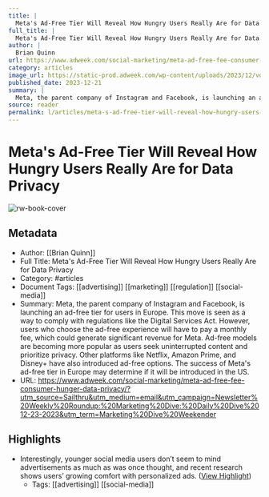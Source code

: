 ```yaml
---
title: |
  Meta's Ad-Free Tier Will Reveal How Hungry Users Really Are for Data Privacy
full_title: |
  Meta's Ad-Free Tier Will Reveal How Hungry Users Really Are for Data Privacy
author: |
  Brian Quinn
url: https://www.adweek.com/social-marketing/meta-ad-free-fee-consumer-hunger-data-privacy/?utm_source=Sailthru&utm_medium=email&utm_campaign=Newsletter%20Weekly%20Roundup:%20Marketing%20Dive:%20Daily%20Dive%2012-23-2023&utm_term=Marketing%20Dive%20Weekender
category: articles
image_url: https://static-prod.adweek.com/wp-content/uploads/2023/12/voice-meta-2023-600x315.jpg
published_date: 2023-12-21
summary: |
  Meta, the parent company of Instagram and Facebook, is launching an ad-free tier for users in Europe. This move is seen as a way to comply with regulations like the Digital Services Act. However, users who choose the ad-free experience will have to pay a monthly fee, which could generate significant revenue for Meta. Ad-free models are becoming more popular as users seek uninterrupted content and prioritize privacy. Other platforms like Netflix, Amazon Prime, and Disney+ have also introduced ad-free options. The success of Meta's ad-free tier in Europe may determine if it will be introduced in the US.
source: reader
permalink: l/articles/meta-s-ad-free-tier-will-reveal-how-hungry-users-really-are-for-data-privacy
---
```

# Meta's Ad-Free Tier Will Reveal How Hungry Users Really Are for Data Privacy

![rw-book-cover](https://static-prod.adweek.com/wp-content/uploads/2023/12/voice-meta-2023-600x315.jpg)

## Metadata
- Author: [[Brian Quinn]]
- Full Title: Meta's Ad-Free Tier Will Reveal How Hungry Users Really Are for Data Privacy
- Category: #articles
- Document Tags: [[advertising]] [[marketing]] [[regulation]] [[social-media]] 
- Summary: Meta, the parent company of Instagram and Facebook, is launching an ad-free tier for users in Europe. This move is seen as a way to comply with regulations like the Digital Services Act. However, users who choose the ad-free experience will have to pay a monthly fee, which could generate significant revenue for Meta. Ad-free models are becoming more popular as users seek uninterrupted content and prioritize privacy. Other platforms like Netflix, Amazon Prime, and Disney+ have also introduced ad-free options. The success of Meta's ad-free tier in Europe may determine if it will be introduced in the US.
- URL: https://www.adweek.com/social-marketing/meta-ad-free-fee-consumer-hunger-data-privacy/?utm_source=Sailthru&utm_medium=email&utm_campaign=Newsletter%20Weekly%20Roundup:%20Marketing%20Dive:%20Daily%20Dive%2012-23-2023&utm_term=Marketing%20Dive%20Weekender

## Highlights
- Interestingly, younger social media users don’t seem to mind advertisements as much as was once thought, and recent research shows users’ growing comfort with personalized ads. ([View Highlight](https://read.readwise.io/read/01hjnh69k2mm6b0sv9f08j7rw2))
    - Tags: [[advertising]] [[social-media]] 


